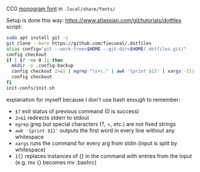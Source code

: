 CC0 [monogram font](https://datagoblin.itch.io/monogram) in `.local/share/fonts/`

Setup is done this way: https://www.atlassian.com/git/tutorials/dotfiles
script:
```sh
sudo apt install git -y
git clone --bare https://github.com/fiecueal/.dotfiles
alias config="git --work-tree=$HOME --git-dir=$HOME/.dotfiles.git/"
config checkout
if [ $? -ne 0 ]; then
  mkdir -p .config-backup
  config checkout 2>&1 | egrep "\s+\." | awk '{print $1}' | xargs -I{} mv {} .config-backup
  config checkout
fi
init-confs/init.sh
```

explanation for myself because I don't use bash enough to remember:
- `$?` exit status of previous command (0 is success)
- `2>&1` redirects stderr to stdout
- `egrep` grep but special characters (?, +, etc.) are not fixed strings
- `awk '{print $1}'` outputs the first word in every line without any whitespace
- `xargs` runs the command for every arg from stdin (input is split by whitespace)
- `I{}` replaces instances of {} in the command with entries from the input (e.g. mv {} becomes mv .bashrc)
